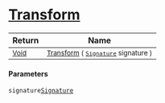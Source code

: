 # [Transform](./NormalizeRotationForX-100663793.md)



| Return | Name | 
| --- | --- | 
| <sub>[Void](https://docs.microsoft.com/en-us/dotnet/api/System.Void)</sub>| <sub>[Transform](./NormalizeRotationForX-100663793.md) ( [`Signature`](./../../../../Signature.md) signature )</sub>| <br>


#### Parameters
 `signature`[`Signature`](./../../../../Signature.md)